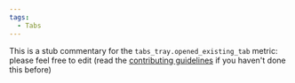 ```yaml
---
tags:
  - Tabs
---
```


This is a stub commentary for the `tabs_tray.opened_existing_tab` metric: please feel free to edit (read the
[contributing guidelines](https://github.com/mozilla/glean-annotations/blob/main/CONTRIBUTING.md)
if you haven't done this before)
